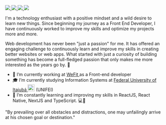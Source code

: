 <a href="https://www.linkedin.com/in/rodrigodsluz" target="_blank">
<img src="https://img.shields.io/badge/LinkedIn-0077B5?style=for-the-badge&logo=linkedin&logoColor=white" />
</a>

<a href="https://www.facebook.com/rodrigodsluz" target="_blank">
<img src="https://img.shields.io/badge/Facebook-1877F2?style=for-the-badge&logo=facebook&logoColor=white" />
</a>

<a href="https://www.instagram.com/rodrigodsluz" target="_blank">
<img src="https://img.shields.io/badge/Instagram-E4405F?style=for-the-badge&logo=instagram&logoColor=white" />
</a>

<a href="mailto:rodrigodsluz@gmail.com" target="_blank">
<img src="https://img.shields.io/badge/Gmail-D14836?style=for-the-badge&logo=gmail&logoColor=white" />
</a>




I'm a technology enthusiast with a positive mindset and a wild desire to learn new things. Since beginning my journey as a Front End Developer, I have continuously worked to improve my skills and optimize my projects more and more.

Web development has never been "just a passion" for me. It has offered an engaging challenge to continuously learn and improve my skills in creating better websites or web apps. What started with just a curiosity of building something has become a full-fledged passion that only makes me more interested as the years go by. :rocket:
 
- 🔭 I’m currently working at <a href="https://wefit.com.br/" target="_blank"> WeFit </a> as a Front-end developer
- 🎓 I’m currently studying Information Systems at [Federal University of Itajubá <img alt="Brazil Flag" title="Brazil" src="https://cdn.staticaly.com/gh/hjnilsson/country-flags/master/svg/br.svg" width="22">](https://en.unifei.edu.br/) (UNIFEI)
- 🌱 I’m constantly learning and improving my skills in ReactJS, React Native, NextJS and TypeScript.  💻📱

"By prevailing over all obstacles and distractions, one may unfailingly arrive at his chosen goal or destination."
